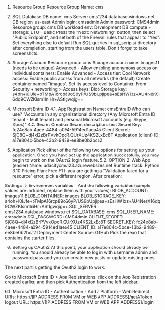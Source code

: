 1. Resource Group
Resource Group Name: cms

3. SQL Database
DB name: cms
Server: cms1234.database.windows.net
DB region: us-east
Admin login: cmsadmin
Admin password: CMS4dmin
Resource group: cms
DB workload env: Development
DB compute + storage: DTU - Basic
Press the "Next: Networking" button, then select "Public Endpoint", and set both of the Firewall rules that appear to "Yes".
Set everything else to default
Run SQL queries in sql_scripts/ directory after completion, starting from the users table. Don't forget to take screenshots.

5. Storage Account
Resource group: cms
Storage account name: images11 (needs to be unique)
Advanced - Allow enabling anonymous access on individual containers: Enable
Advanced - Access tier: Cool
Network access: Enable public access from all networks (the default)
Create container named "images". Set its access level to Container.
From Security + networking > Access keys:
Blob Storage key: s4oh+l0lJfe+oTMpA16rcp89oS6yP/US9bUpjipea+sEsHW1xz+AU4NerX16dq9CWZKlsm1IniHr+AStIgwqig==

6. Microsoft Entra ID
4.1. App Registration
Name: cmsEntraID
Who can use? "Accounts in any organizational directory (Any Microsoft Entra ID tenant - Multitenant) and personal Microsoft accounts (e.g. Skype, Xbox)"
4.2. Secret Creation
Secret description: test
Secret Key: fc24e8ab-4aee-4484-a094-5914ed1aea45
Client Secret: SjC8Q~dj4xl2zBrPVvkOpcR.QUrXUz4KS2LxEc8T
Application (client) ID: a17e804c-5bce-43b2-9489-ee8be0b2bca2

8. Application
Pick either of the following two options for setting up your application. Once you have set up the application successfully, you may begin to work on the OAuth2 login feature.
5.2. OPTION 2: Web App (easier)
Name: udacitycms123.azurewebsites.net
Runtime stack: Python 3.10
Pricing Plan: Free F1
If you are getting a "Validation failed for a resource" error, pick a different region.
After creation:

Settings -> Environment variables - Add the following variables (sample values are included, replace them with your values):
BLOB_ACCOUNT: images11
BLOB_CONTAINER: images
BLOB_STORAGE_KEY: s4oh+l0lJfe+oTMpA16rcp89oS6yP/US9bUpjipea+sEsHW1xz+AU4NerX16dq9CWZKlsm1IniHr+AStIgwqig==
SQL_SERVER: cms1234.database.windows.net
SQL_DATABASE: cms
SQL_USER_NAME: cmsadmin
SQL_PASSWORD: CMS4dmin
CLIENT_SECRET: SjC8Q~dj4xl2zBrPVvkOpcR.QUrXUz4KS2LxEc8T
SECRET_KEY: fc24e8ab-4aee-4484-a094-5914ed1aea45
CLIENT_ID: a17e804c-5bce-43b2-9489-ee8be0b2bca2
Deployment Center
Source: GitHub
Pick the repo that contains the starter files.

6. Setting up OAuth2
At this point, your application should already be running. You should already be able to log in with username admin and password pass and you can create new posts or update existing ones.

The next part is getting the OAuth2 login to work.

Go to Microsoft Entra ID > App Registrations, click on the App Registration created earlier, and then pick Authentication from the left sidebar.

6.1. Microsoft Entra ID - Authentication - Add a Platform - Web
Redirect URIs: https://[IP ADDRESS FROM VM or WEB APP ADDRESS]/getAToken
logout URL: https://[IP ADDRESS FROM VM or WEB APP ADDRESS]/login
